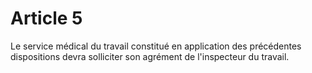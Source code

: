 # Article 5

Le service médical du travail constitué en application des précédentes dispositions devra solliciter son agrément de l'inspecteur du travail.
